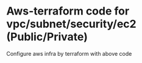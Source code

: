 # Aws-terraform code for vpc/subnet/security/ec2 (Public/Private) 
Configure aws infra by terraform with above code
